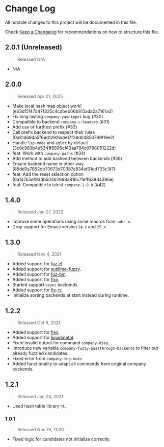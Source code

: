 # Change Log

All notable changes to this project will be documented in this file.

Check [Keep a Changelog](http://keepachangelog.com/) for recommendations on how to structure this file.


## 2.0.1 (Unreleased)
> Released N/A

* N/A

## 2.0.0
> Released Apr 21, 2025

* Make local hash map object work! (e63df5f47d47f335c4cdbeb66b815ada2a7161a3)
* Fix long lasting `company-yasnippet` bug (#30)
* Compatible to backend `company-c-headers` (#31)
* Add use of furthest prefix (#33)
* Call prefix backend to respect their rules (0a814694a5f6ed12926de07f29d04850789f19e2)
* Handle `lsp-mode` and `eglot` by default (3c8c960b4e5341f6806cf43aa794c0798051222d)
* feat: Work with `company-paths` (#34)
* Add method to add backend between backends (#36)
* Ensure backend name in other way (85dd0a7852db70673d70387a834af01ed705c3f7)
* feat: Add the reset selection option (6a147b5ef93db50462968a816c7feff638d4386e)
* feat: Compatible to latest `company-1.0.0` (#42)

## 1.4.0
> Released Jan 27, 2022

* Improve some operations using some macros from `subr-x`.
* Drop support for Emacs version `24.x` and `25.x`.

## 1.3.0
> Released Nov 4, 2021

* Added support for [fuz.el](https://github.com/rustify-emacs/fuz.el).
* Added support for [sublime-fuzzy](https://github.com/jcs-elpa/sublime-fuzzy).
* Added support for [fuz-bin](https://github.com/jcs-elpa/fuz-bin).
* Added support for [flxy](https://github.com/jcs-elpa/flxy).
* Started support `async` backends.
* Added support for [flx-rs](https://github.com/jcs-elpa/flx-rs).
* Initialize sorting backends at start instead during runtime.

## 1.2.2
> Released Oct 9, 2021

* Added support for [flex](https://github.com/jcs-elpa/flex).
* Added support for [liquidmetal](https://github.com/jcs-elpa/liquidmetal).
* Fixed invalid output for command `company-diag`.
* Introduce new variable `company-fuzzy-passthrough-backends` to filter out already fuzzied candidates.
* Fixed error from `company-tng-mode`.
* Added functionality to adapt all commands from original company backends.

## 1.2.1
> Released Jan 24, 2021

* Used hash table library `ht`.

### 1.0.1
> Released Nov 19, 2020

* Fixed logic for candidates not initialize correctly.
